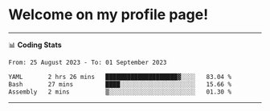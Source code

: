 # Welcome on my profile page!
<!-- print(("dralla"[::-1]+"s").capitalize()) -->

<!-- ---
👨🏻‍💻 **Busy With**
* Learning new Skills.
* Building small Projects.
* Being helpful. -->

---
📊 **Coding Stats**
<!--START_SECTION:waka-->

```txt
From: 25 August 2023 - To: 01 September 2023

YAML       2 hrs 26 mins   ████████████████████▓░░░░   83.04 %
Bash       27 mins         ████░░░░░░░░░░░░░░░░░░░░░   15.66 %
Assembly   2 mins          ▒░░░░░░░░░░░░░░░░░░░░░░░░   01.30 %
```

<!--END_SECTION:waka-->
---
